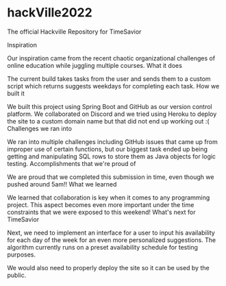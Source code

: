 # hackVille2022
The official Hackville Repository for TimeSavior


Inspiration

Our inspiration came from the recent chaotic organizational challenges of online education while juggling multiple courses.
What it does

The current build takes tasks from the user and sends them to a custom script which returns suggests weekdays for completing each task.
How we built it

We built this project using Spring Boot and GitHub as our version control platform. We collaborated on Discord and we tried using Heroku to deploy the site to a custom domain name but that did not end up working out :(
Challenges we ran into

We ran into multiple challenges including GitHub issues that came up from improper use of certain functions, but our biggest task ended up being getting and manipulating SQL rows to store them as Java objects for logic testing.
Accomplishments that we're proud of

We are proud that we completed this submission in time, even though we pushed around 5am!!
What we learned

We learned that collaboration is key when it comes to any programming project. This aspect becomes even more important under the time constraints that we were exposed to this weekend!
What's next for TimeSavior

Next, we need to implement an interface for a user to input his availability for each day of the week for an even more personalized suggestions. The algorithm currently runs on a preset availability schedule for testing purposes.

We would also need to properly deploy the site so it can be used by the public.

